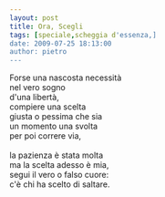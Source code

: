 ```yaml
---
layout: post
title: Ora, Scegli
tags: [speciale,scheggia d'essenza,]
date: 2009-07-25 18:13:00
author: pietro
---
```

Forse una nascosta necessità<br/>nel vero sogno<br/>d'una libertà,<br/>compiere una scelta<br/>giusta o pessima che sia<br/>un momento una svolta<br/>per poi correre via,<br/><br/>la pazienza è stata molta<br/>ma la scelta adesso è mia,<br/>segui il vero o falso cuore:<br/>c'è chi ha scelto di saltare.
